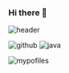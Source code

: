 ### Hi there 👋

![header](https://capsule-render.vercel.app/api?type=waving&text=Hello%My%World!)

![github](https://img.shields.io/badge/GitHub-100000?style=for-the-badge&logo=github&logoColor=white)
![java](https://img.shields.io/badge/JavaScript-F7DF1E?style=for-the-badge&logo=JavaScript&logoColor=white)

![mypofiles](https://github-readme-stats.vercel.app/api?username=kimkinghyeon&theme=blue-green)

